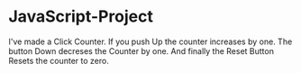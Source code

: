 # JavaScript-Project
I've made a Click Counter. If you push Up the counter increases by one. The button Down decreses the Counter by one. And finally the Reset Button Resets the counter to zero.

